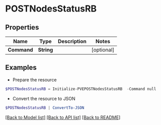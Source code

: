 # POSTNodesStatusRB
## Properties

Name | Type | Description | Notes
------------ | ------------- | ------------- | -------------
**Command** | **String** |  | [optional] 

## Examples

- Prepare the resource
```powershell
$POSTNodesStatusRB = Initialize-PVEPOSTNodesStatusRB  -Command null
```

- Convert the resource to JSON
```powershell
$POSTNodesStatusRB | ConvertTo-JSON
```

[[Back to Model list]](../README.md#documentation-for-models) [[Back to API list]](../README.md#documentation-for-api-endpoints) [[Back to README]](../README.md)

